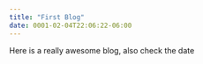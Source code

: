 ```yaml
---
title: "First Blog"
date: 0001-02-04T22:06:22-06:00
---
```

Here is a really awesome blog, also check the date
